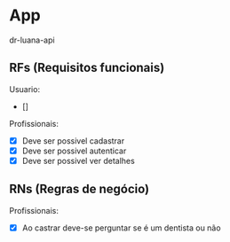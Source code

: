 # App

dr-luana-api

## RFs (Requisitos funcionais)

Usuario:

- []

Profissionais:

- [x] Deve ser possivel cadastrar
- [x] Deve ser possivel autenticar
- [x] Deve ser possivel ver detalhes

## RNs (Regras de negócio)

Profissionais:

- [x] Ao castrar deve-se perguntar se é um dentista ou não
